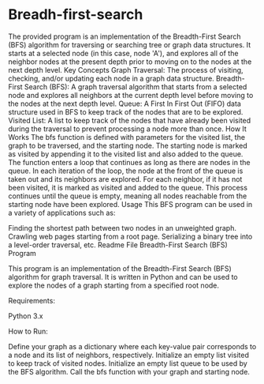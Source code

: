 # Breadh-first-search
The provided program is an implementation of the Breadth-First Search (BFS) algorithm for traversing or searching tree or graph data structures. It starts at a selected node (in this case, node 'A'), and explores all of the neighbor nodes at the present depth prior to moving on to the nodes at the next depth level.
Key Concepts
Graph Traversal: The process of visiting, checking, and/or updating each node in a graph data structure.
Breadth-First Search (BFS): A graph traversal algorithm that starts from a selected node and explores all neighbors at the current depth level before moving to the nodes at the next depth level.
Queue: A First In First Out (FIFO) data structure used in BFS to keep track of the nodes that are to be explored.
Visited List: A list to keep track of the nodes that have already been visited during the traversal to prevent processing a node more than once.
How It Works
The bfs function is defined with parameters for the visited list, the graph to be traversed, and the starting node.
The starting node is marked as visited by appending it to the visited list and also added to the queue.
The function enters a loop that continues as long as there are nodes in the queue.
In each iteration of the loop, the node at the front of the queue is taken out and its neighbors are explored. For each neighbor, if it has not been visited, it is marked as visited and added to the queue.
This process continues until the queue is empty, meaning all nodes reachable from the starting node have been explored.
Usage
This BFS program can be used in a variety of applications such as:

Finding the shortest path between two nodes in an unweighted graph.
Crawling web pages starting from a root page.
Serializing a binary tree into a level-order traversal, etc.
Readme File
Breadth-First Search (BFS) Program

This program is an implementation of the Breadth-First Search (BFS) algorithm for graph traversal. It is written in Python and can be used to explore the nodes of a graph starting from a specified root node.

Requirements:

Python 3.x

How to Run:

Define your graph as a dictionary where each key-value pair corresponds to a node and its list of neighbors, respectively.
Initialize an empty list visited to keep track of visited nodes.
Initialize an empty list queue to be used by the BFS algorithm.
Call the bfs function with your graph and starting node.
